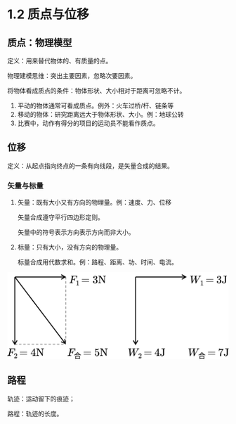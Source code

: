 # 1.2 质点与位移

## 质点：物理模型

定义：用来替代物体的、有质量的点。

物理建模思维：突出主要因素，忽略次要因素。

将物体看成质点的条件：物体形状、大小相对于距离可忽略不计。

1. 平动的物体通常可看成质点。例外：火车过桥/杆、链条等
2. 移动的物体：研究距离远大于物体形状、大小。例：地球公转
3. 比赛中，动作有得分的项目的运动员不能看作质点。

## 位移

定义：从起点指向终点的一条有向线段，是矢量合成的结果。

### 矢量与标量

1. 矢量：既有大小又有方向的物理量。例：速度、力、位移

   矢量合成遵守平行四边形定则。

   矢量中的符号表示方向表示方向而非大小。

2. 标量：只有大小，没有方向的物理量。

   标量合成用代数求和。例：路程、距离、功、时间、电流。

![&revert &small](./images/vector-scalar.svg)

## 路程

轨迹：运动留下的痕迹；

路程：轨迹的长度。

